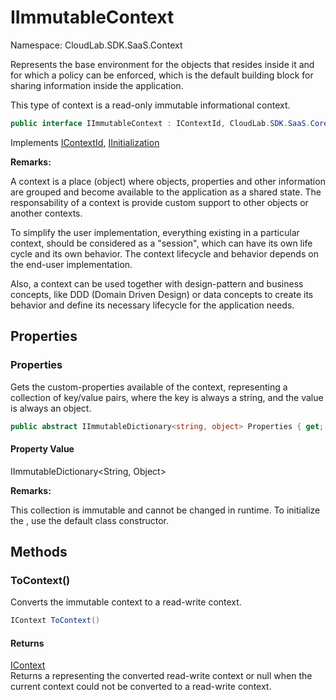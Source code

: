 # IImmutableContext

Namespace: CloudLab.SDK.SaaS.Context

Represents the base environment for the objects that resides inside it and for which a policy can be enforced,
 which is the default building block for sharing information inside the application.

This type of context is a read-only immutable informational context.

```csharp
public interface IImmutableContext : IContextId, CloudLab.SDK.SaaS.Core.IInitialization
```

Implements [IContextId](https://github.com/cloudlabtech/SDK-SaaS/wiki/cloudlab.sdk.saas.context.icontextid), [IInitialization](https://github.com/cloudlabtech/SDK-SaaS/wiki/cloudlab.sdk.saas.core.iinitialization)

**Remarks:**

A context is a place (object) where objects, properties and other information are grouped and become available to the
 application as a shared state. The responsability of a context is provide custom support to other objects or another contexts.

To simplify the user implementation, everything existing in a particular context, should be considered as a "session",
 which can have its own life cycle and its own behavior. The context lifecycle and behavior depends on the end-user implementation.

Also, a context can be used together with design-pattern and business concepts, like DDD (Domain Driven Design) or data concepts
 to create its behavior and define its necessary lifecycle for the application needs.

## Properties

### **Properties**

Gets the custom-properties available of the context, representing a collection of
 key/value pairs, where the key is always a string, and the value is always an object.

```csharp
public abstract IImmutableDictionary<string, object> Properties { get; }
```

#### Property Value

IImmutableDictionary&lt;String, Object&gt;<br>

**Remarks:**

This collection is immutable and cannot be changed in runtime. To initialize the 
 , use the default class constructor.

## Methods

### **ToContext()**

Converts the immutable context to a read-write context.

```csharp
IContext ToContext()
```

#### Returns

[IContext](https://github.com/cloudlabtech/SDK-SaaS/wiki/cloudlab.sdk.saas.context.icontext)<br>
Returns a  representing the converted read-write context or 
            null when the current context could not be converted to a read-write context.
